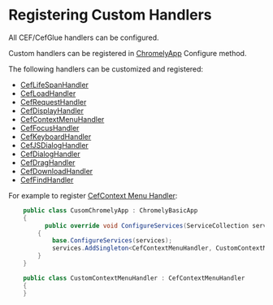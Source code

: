 
# Registering Custom Handlers

All CEF/CefGlue handlers can be configured.

Custom handlers can be registered in [ChromelyApp](https://github.com/chromelyapps/Chromely/blob/f147ba0f7a3a9b18dbc8d6de1598eee1b0644d0b/src/Chromely.Core/ChromelyApp.cs#L113) Configure method.

The following handlers can be customized and registered:

- [CefLifeSpanHandler](https://github.com/chromelyapps/Chromely/blob/master/src/Chromely/CefGlue/Classes.Handlers/CefLifeSpanHandler.cs)
- [CefLoadHandler](https://github.com/chromelyapps/Chromely/blob/master/src/Chromely/CefGlue/Classes.Handlers/CefLoadHandler.cs)
- [CefRequestHandler](https://github.com/chromelyapps/Chromely/blob/master/src/Chromely/CefGlue/Classes.Handlers/CefRequestHandler.cs)
- [CefDisplayHandler](https://github.com/chromelyapps/Chromely/blob/master/src/Chromely/CefGlue/Classes.Handlers/CefDisplayHandler.cs)
- [CefContextMenuHandler](https://github.com/chromelyapps/Chromely/blob/master/src/Chromely/CefGlue/Classes.Handlers/CefContextMenuHandler.cs)
- [CefFocusHandler](https://github.com/chromelyapps/Chromely/blob/master/src/Chromely/CefGlue/Classes.Handlers/CefFocusHandler.cs)
- [CefKeyboardHandler](https://github.com/chromelyapps/Chromely/blob/master/src/Chromely/CefGlue/Classes.Handlers/CefKeyboardHandler.cs)
- [CefJSDialogHandler](https://github.com/chromelyapps/Chromely/blob/master/src/Chromely/CefGlue/Classes.Handlers/CefJSDialogHandler.cs)
- [CefDialogHandler](https://github.com/chromelyapps/Chromely/blob/master/src/Chromely/CefGlue/Classes.Handlers/CefDialogHandler.cs)
- [CefDragHandler](https://github.com/chromelyapps/Chromely/blob/master/src/Chromely/CefGlue/Classes.Handlers/CefDragHandler.cs)
- [CefDownloadHandler](https://github.com/chromelyapps/Chromely/blob/master/src/Chromely/CefGlue/Classes.Handlers/CefDownloadHandler.cs)
- [CefFindHandler](https://github.com/chromelyapps/Chromely/blob/master/src/Chromely/CefGlue/Classes.Handlers/CefFindHandler.cs)

For example to register [CefContext Menu Handler](https://github.com/chromelyapps/Chromely/blob/master/src/Chromely/CefGlue/Classes.Handlers/CefContextMenuHandler.cs):

````csharp
    public class CusomChromelyApp : ChromelyBasicApp
    {
          public override void ConfigureServices(ServiceCollection services)
        {
            base.ConfigureServices(services);
            services.AddSingleton<CefContextMenuHandler, CustomContextMenuHandler>();
        }
    }

    public class CustomContextMenuHandler : CefContextMenuHandler
    {
    }
````

